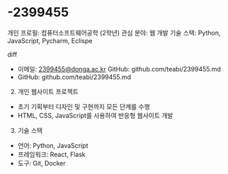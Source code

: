 # -2399455
개인 프로필:
컴퓨터소프트웨어공학 (2학년) 관심 분야: 웹 개발 기술 스택: Python, JavaScript, Pycharm, Eclispe

diff
- 이메일: 2399455@donga.ac.kr GitHub: github.com/teabi/2399455.md
- GitHub: github.com/teabi/2399455.md

2. 개인 웹사이트 프로젝트
- 초기 기획부터 디자인 및 구현까지 모든 단계를 수행
- HTML, CSS, JavaScript를 사용하여 반응형 웹사이트 개발

3. 기술 스택
- 언어: Python, JavaScript
- 프레임워크: React, Flask
- 도구: Git, Docker
